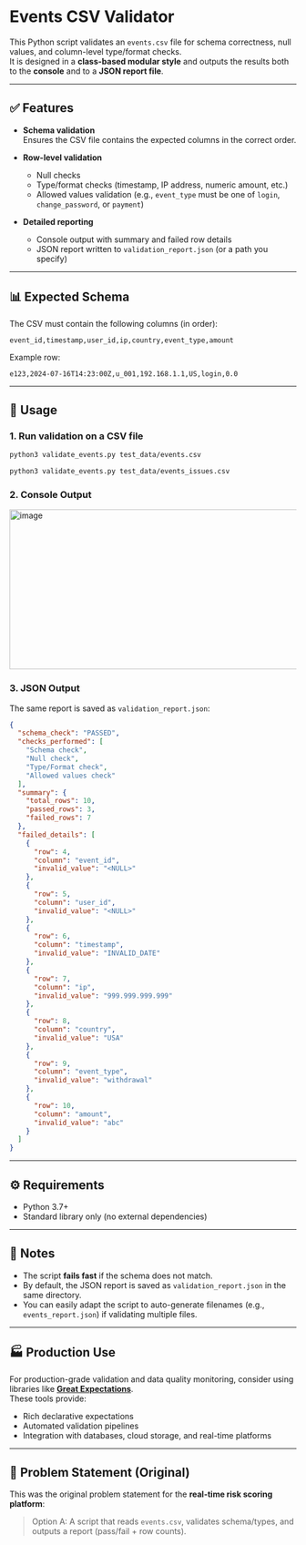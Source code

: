 # Events CSV Validator

This Python script validates an `events.csv` file for schema correctness, null values, and column-level type/format checks.  
It is designed in a **class-based modular style** and outputs the results both to the **console** and to a **JSON report file**.

---

## ✅ Features

- **Schema validation**  
  Ensures the CSV file contains the expected columns in the correct order.

- **Row-level validation**

  - Null checks
  - Type/format checks (timestamp, IP address, numeric amount, etc.)
  - Allowed values validation (e.g., `event_type` must be one of `login`, `change_password`, or `payment`)

- **Detailed reporting**
  - Console output with summary and failed row details
  - JSON report written to `validation_report.json` (or a path you specify)

---

## 📊 Expected Schema

The CSV must contain the following columns (in order):

```csv
event_id,timestamp,user_id,ip,country,event_type,amount
```

Example row:

```csv
e123,2024-07-16T14:23:00Z,u_001,192.168.1.1,US,login,0.0
```

---

## 🚀 Usage

### 1. Run validation on a CSV file

```bash
python3 validate_events.py test_data/events.csv
```

```bash
python3 validate_events.py test_data/events_issues.csv
```

### 2. Console Output
<img width="938" height="281" alt="image" src="https://github.com/user-attachments/assets/6f343373-196b-494b-9345-15e1a28c6645" />

### 3. JSON Output

The same report is saved as `validation_report.json`:

```json
{
  "schema_check": "PASSED",
  "checks_performed": [
    "Schema check",
    "Null check",
    "Type/Format check",
    "Allowed values check"
  ],
  "summary": {
    "total_rows": 10,
    "passed_rows": 3,
    "failed_rows": 7
  },
  "failed_details": [
    {
      "row": 4,
      "column": "event_id",
      "invalid_value": "<NULL>"
    },
    {
      "row": 5,
      "column": "user_id",
      "invalid_value": "<NULL>"
    },
    {
      "row": 6,
      "column": "timestamp",
      "invalid_value": "INVALID_DATE"
    },
    {
      "row": 7,
      "column": "ip",
      "invalid_value": "999.999.999.999"
    },
    {
      "row": 8,
      "column": "country",
      "invalid_value": "USA"
    },
    {
      "row": 9,
      "column": "event_type",
      "invalid_value": "withdrawal"
    },
    {
      "row": 10,
      "column": "amount",
      "invalid_value": "abc"
    }
  ]
}
```

---

## ⚙️ Requirements

- Python 3.7+
- Standard library only (no external dependencies)

---

## 📌 Notes

- The script **fails fast** if the schema does not match.
- By default, the JSON report is saved as `validation_report.json` in the same directory.
- You can easily adapt the script to auto-generate filenames (e.g., `events_report.json`) if validating multiple files.

---

## 🏭 Production Use

For production-grade validation and data quality monitoring, consider using libraries like **[Great Expectations](https://greatexpectations.io/)**.  
These tools provide:

- Rich declarative expectations
- Automated validation pipelines
- Integration with databases, cloud storage, and real-time platforms

---

## 📌 Problem Statement (Original)

This was the original problem statement for the **real-time risk scoring platform**:

> Option A: A script that reads `events.csv`, validates schema/types, and outputs a report (pass/fail + row counts).
